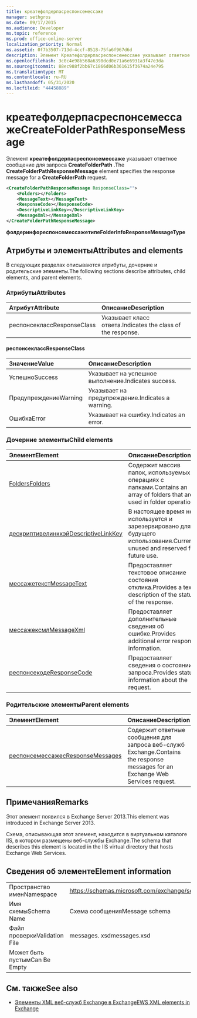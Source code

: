 ```yaml
---
title: креатефолдерпасреспонсемессаже
manager: sethgros
ms.date: 09/17/2015
ms.audience: Developer
ms.topic: reference
ms.prod: office-online-server
localization_priority: Normal
ms.assetid: 0f7b3507-713d-4ccf-8518-75fa6f967d6d
description: Элемент Креатефолдерпасреспонсемессаже указывает ответное сообщение для запроса CreateFolderPath.
ms.openlocfilehash: 3c0c4e98b568a6398dcd0e71a6e6931a3f47e3da
ms.sourcegitcommit: 88ec988f2bb67c1866d06b361615f3674a24e795
ms.translationtype: MT
ms.contentlocale: ru-RU
ms.lasthandoff: 05/31/2020
ms.locfileid: "44458889"
---
```

# <a name="createfolderpathresponsemessage"></a><span data-ttu-id="340fc-103">креатефолдерпасреспонсемессаже</span><span class="sxs-lookup"><span data-stu-id="340fc-103">CreateFolderPathResponseMessage</span></span>

<span data-ttu-id="340fc-104">Элемент **креатефолдерпасреспонсемессаже** указывает ответное сообщение для запроса **CreateFolderPath** .</span><span class="sxs-lookup"><span data-stu-id="340fc-104">The **CreateFolderPathResponseMessage** element specifies the response message for a **CreateFolderPath** request.</span></span> 
  
```XML
<CreateFolderPathResponseMessage ResponseClass="">
    <Folders></Folders>
    <MessageText></MessageText>
    <ResponseCode></ResponseCode>
    <DescriptiveLinkKey></DescriptiveLinkKey>
    <MessageXml></MessageXml>
</CreateFolderPathResponseMessage>
```

 <span data-ttu-id="340fc-105">**фолдеринфореспонсемессажетипе**</span><span class="sxs-lookup"><span data-stu-id="340fc-105">**FolderInfoResponseMessageType**</span></span>
## <a name="attributes-and-elements"></a><span data-ttu-id="340fc-106">Атрибуты и элементы</span><span class="sxs-lookup"><span data-stu-id="340fc-106">Attributes and elements</span></span>

<span data-ttu-id="340fc-107">В следующих разделах описываются атрибуты, дочерние и родительские элементы.</span><span class="sxs-lookup"><span data-stu-id="340fc-107">The following sections describe attributes, child elements, and parent elements.</span></span>
  
### <a name="attributes"></a><span data-ttu-id="340fc-108">Атрибуты</span><span class="sxs-lookup"><span data-stu-id="340fc-108">Attributes</span></span>

|<span data-ttu-id="340fc-109">**Атрибут**</span><span class="sxs-lookup"><span data-stu-id="340fc-109">**Attribute**</span></span>|<span data-ttu-id="340fc-110">**Описание**</span><span class="sxs-lookup"><span data-stu-id="340fc-110">**Description**</span></span>|
|:-----|:-----|
|<span data-ttu-id="340fc-111">респонсекласс</span><span class="sxs-lookup"><span data-stu-id="340fc-111">ResponseClass</span></span>  <br/> |<span data-ttu-id="340fc-112">Указывает класс ответа.</span><span class="sxs-lookup"><span data-stu-id="340fc-112">Indicates the class of the response.</span></span>  <br/> |
   
#### <a name="responseclass"></a><span data-ttu-id="340fc-113">респонсекласс</span><span class="sxs-lookup"><span data-stu-id="340fc-113">ResponseClass</span></span>

|<span data-ttu-id="340fc-114">**Значение**</span><span class="sxs-lookup"><span data-stu-id="340fc-114">**Value**</span></span>|<span data-ttu-id="340fc-115">**Описание**</span><span class="sxs-lookup"><span data-stu-id="340fc-115">**Description**</span></span>|
|:-----|:-----|
|<span data-ttu-id="340fc-116">Успешно</span><span class="sxs-lookup"><span data-stu-id="340fc-116">Success</span></span>  <br/> |<span data-ttu-id="340fc-117">Указывает на успешное выполнение.</span><span class="sxs-lookup"><span data-stu-id="340fc-117">Indicates success.</span></span>  <br/> |
|<span data-ttu-id="340fc-118">Предупреждение</span><span class="sxs-lookup"><span data-stu-id="340fc-118">Warning</span></span>  <br/> |<span data-ttu-id="340fc-119">Указывает на предупреждение.</span><span class="sxs-lookup"><span data-stu-id="340fc-119">Indicates a warning.</span></span>  <br/> |
|<span data-ttu-id="340fc-120">Ошибка</span><span class="sxs-lookup"><span data-stu-id="340fc-120">Error</span></span>  <br/> |<span data-ttu-id="340fc-121">Указывает на ошибку.</span><span class="sxs-lookup"><span data-stu-id="340fc-121">Indicates an error.</span></span>  <br/> |
   
### <a name="child-elements"></a><span data-ttu-id="340fc-122">Дочерние элементы</span><span class="sxs-lookup"><span data-stu-id="340fc-122">Child elements</span></span>

|<span data-ttu-id="340fc-123">**Элемент**</span><span class="sxs-lookup"><span data-stu-id="340fc-123">**Element**</span></span>|<span data-ttu-id="340fc-124">**Описание**</span><span class="sxs-lookup"><span data-stu-id="340fc-124">**Description**</span></span>|
|:-----|:-----|
|[<span data-ttu-id="340fc-125">Folders</span><span class="sxs-lookup"><span data-stu-id="340fc-125">Folders</span></span>](folders-ex15websvcsotherref.md) <br/> |<span data-ttu-id="340fc-126">Содержит массив папок, используемых в операциях с папками.</span><span class="sxs-lookup"><span data-stu-id="340fc-126">Contains an array of folders that are used in folder operations.</span></span>  <br/> |
|[<span data-ttu-id="340fc-127">дескриптивелинккэй</span><span class="sxs-lookup"><span data-stu-id="340fc-127">DescriptiveLinkKey</span></span>](descriptivelinkkey.md) <br/> |<span data-ttu-id="340fc-128">В настоящее время не используется и зарезервировано для будущего использования.</span><span class="sxs-lookup"><span data-stu-id="340fc-128">Currently unused and reserved for future use.</span></span>  <br/> |
|[<span data-ttu-id="340fc-129">мессажетекст</span><span class="sxs-lookup"><span data-stu-id="340fc-129">MessageText</span></span>](messagetext.md) <br/> |<span data-ttu-id="340fc-130">Предоставляет текстовое описание состояния отклика.</span><span class="sxs-lookup"><span data-stu-id="340fc-130">Provides a text description of the status of the response.</span></span>  <br/> |
|[<span data-ttu-id="340fc-131">мессажексмл</span><span class="sxs-lookup"><span data-stu-id="340fc-131">MessageXml</span></span>](messagexml.md) <br/> |<span data-ttu-id="340fc-132">Предоставляет дополнительные сведения об ошибке.</span><span class="sxs-lookup"><span data-stu-id="340fc-132">Provides additional error response information.</span></span>  <br/> |
|[<span data-ttu-id="340fc-133">респонсекоде</span><span class="sxs-lookup"><span data-stu-id="340fc-133">ResponseCode</span></span>](responsecode.md) <br/> |<span data-ttu-id="340fc-134">Предоставляет сведения о состоянии запроса.</span><span class="sxs-lookup"><span data-stu-id="340fc-134">Provides status information about the request.</span></span>  <br/> |
   
### <a name="parent-elements"></a><span data-ttu-id="340fc-135">Родительские элементы</span><span class="sxs-lookup"><span data-stu-id="340fc-135">Parent elements</span></span>

|<span data-ttu-id="340fc-136">**Элемент**</span><span class="sxs-lookup"><span data-stu-id="340fc-136">**Element**</span></span>|<span data-ttu-id="340fc-137">**Описание**</span><span class="sxs-lookup"><span data-stu-id="340fc-137">**Description**</span></span>|
|:-----|:-----|
|[<span data-ttu-id="340fc-138">респонсемессажес</span><span class="sxs-lookup"><span data-stu-id="340fc-138">ResponseMessages</span></span>](responsemessages.md) <br/> |<span data-ttu-id="340fc-139">Содержит ответные сообщения для запроса веб-служб Exchange.</span><span class="sxs-lookup"><span data-stu-id="340fc-139">Contains the response messages for an Exchange Web Services request.</span></span>  <br/> |
   
## <a name="remarks"></a><span data-ttu-id="340fc-140">Примечания</span><span class="sxs-lookup"><span data-stu-id="340fc-140">Remarks</span></span>

<span data-ttu-id="340fc-141">Этот элемент появился в Exchange Server 2013.</span><span class="sxs-lookup"><span data-stu-id="340fc-141">This element was introduced in Exchange Server 2013.</span></span>
  
<span data-ttu-id="340fc-142">Схема, описывающая этот элемент, находится в виртуальном каталоге IIS, в котором размещены веб-службы Exchange.</span><span class="sxs-lookup"><span data-stu-id="340fc-142">The schema that describes this element is located in the IIS virtual directory that hosts Exchange Web Services.</span></span>
  
## <a name="element-information"></a><span data-ttu-id="340fc-143">Сведения об элементе</span><span class="sxs-lookup"><span data-stu-id="340fc-143">Element information</span></span>

|||
|:-----|:-----|
|<span data-ttu-id="340fc-144">Пространство имен</span><span class="sxs-lookup"><span data-stu-id="340fc-144">Namespace</span></span>  <br/> |https://schemas.microsoft.com/exchange/services/2006/messages  <br/> |
|<span data-ttu-id="340fc-145">Имя схемы</span><span class="sxs-lookup"><span data-stu-id="340fc-145">Schema Name</span></span>  <br/> |<span data-ttu-id="340fc-146">Схема сообщения</span><span class="sxs-lookup"><span data-stu-id="340fc-146">Message schema</span></span>  <br/> |
|<span data-ttu-id="340fc-147">Файл проверки</span><span class="sxs-lookup"><span data-stu-id="340fc-147">Validation File</span></span>  <br/> |<span data-ttu-id="340fc-148">messages. xsd</span><span class="sxs-lookup"><span data-stu-id="340fc-148">messages.xsd</span></span>  <br/> |
|<span data-ttu-id="340fc-149">Может быть пустым</span><span class="sxs-lookup"><span data-stu-id="340fc-149">Can Be Empty</span></span>  <br/> ||
   
## <a name="see-also"></a><span data-ttu-id="340fc-150">См. также</span><span class="sxs-lookup"><span data-stu-id="340fc-150">See also</span></span>

- [<span data-ttu-id="340fc-151">Элементы XML веб-служб Exchange в Exchange</span><span class="sxs-lookup"><span data-stu-id="340fc-151">EWS XML elements in Exchange</span></span>](ews-xml-elements-in-exchange.md)

